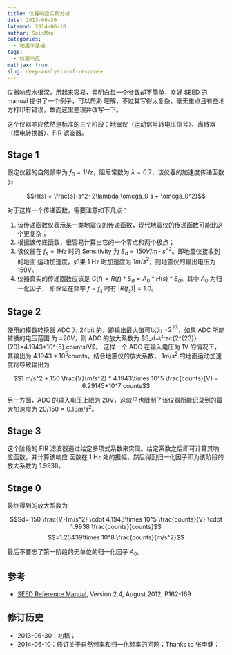 ```yaml
---
title: 仪器响应实例分析
date: 2013-06-30
latsmod: 2014-06-10
author: SeisMan
categories:
  - 地震学基础
tags:
  - 仪器响应
mathjax: true
slug: deep-analysis-of-response
---
```


仪器响应水很深，用起来容易，弄明白每一个参数却不简单，幸好 SEED 的 manual 提供了一个例子，可以帮助
理解，不过其写得太复杂、毫无重点且有些地方打印有错误，故而这里整理并改写一下。

这个仪器响应依然是标准的三个阶段：地震仪（运动信号转电压信号）、离散器（模电转换器）、FIR
滤波器。

<!--more-->

## Stage 1

假定仪器的自然频率为 $f_0=1Hz$，阻尼常数为 $\lambda=0.7$，该仪器的加速度传递函数为

$$H(s) = \frac{s}{s^2+2\lambda \omega_0 s + \omega_0^2}$$

对于这样一个传递函数，需要注意如下几点：

1.  该传递函数仅表示某一类地震仪的传递函数，现代地震仪的传递函数可能比这个更复杂；
2.  根据该传递函数，很容易计算出它的一个零点和两个极点；
3.  该仪器在 $f_s=1 Hz$ 时的 Sensitivity 为 $S_d=150V/m\cdot s^{-2}$。即地震仪接收到的地面
    运动加速度，如果 1 Hz 时加速度为 $1 m/s^2$，则地震仪的输出电压为 150V。
4.  仪器真实的传递函数应该是 $G(f)=R(f)*S_d=A_0*H(s)*S_d$。其中 $A_0$ 为归一化因子，
    即保证在频率 $f=f_s$ 时有 $|R(f_s)|=1.0$。

## Stage 2

使用的模数转换器 ADC 为 24bit 的，即输出最大值可以为 $\pm 2^{23}$，如果 ADC 所能转换的电压范围
为 $\pm 20V$，则 ADC 的放大系数为 $S_d=\frac{2^{23}}{20}=4.1943*10^{5} counts/V$。
这样一个 ADC 在输入电压为 1V 的情况下，其输出为 $4.1943*10^{5}$counts。结合地震仪的放大系数，
$1 m/s^2$ 的地面运动加速度将导致输出为

$$1 m/s^2 * 150 \frac{V}{m/s^2} * 4.1943\times 10^5 \frac{counts}{V} = 6.29145*10^7 counts$$

另一方面，ADC 的输入电压上限为 20V，这似乎也限制了该仪器所能记录到的最大加速度为
$20/150=0.13 m/s^2$。

## Stage 3

这个阶段的 FIR 滤波器通过给定多项式系数来实现。给定系数之后即可计算其响应函数，并计算该响应
函数在 1 Hz 处的振幅，然后得到归一化因子即为该阶段的放大系数为 1.9938。

## Stage 0

最终得到的放大系数为

$$Sd= 150 \frac{V}{m/s^2} \cdot 4.1943\times 10^5 \frac{counts}{V} \cdot 1.9938 \frac{counts}{counts}$$
$$=1.25439\times 10^8 \frac{counts}{m/s^2}$$

最后不要忘了第一阶段的无单位的归一化因子 $A_0$。

## 参考

-   [SEED Reference Manual](http://www.fdsn.org/seed_manual/SEEDManual_V2.4.pdf), Version 2.4, August 2012, P162-169

## 修订历史

-   2013-06-30：初稿；
-   2014-06-10：修订关于自然频率和归一化频率的问题；Thanks to 张申健；
